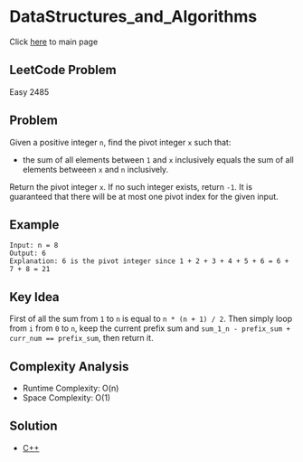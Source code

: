 # DataStructures_and_Algorithms
Click [here](../../README.md) to main page

## LeetCode Problem
Easy 2485

## Problem
Given a positive integer `n`, find the pivot integer `x` such that:
- the sum of all elements between `1` and `x` inclusively equals the sum of all elements betweeen `x` and `n` inclusively.

Return the pivot integer `x`. If no such integer exists, return `-1`. It is guaranteed that there will be at most one pivot index for the given input.

## Example
```
Input: n = 8
Output: 6
Explanation: 6 is the pivot integer since 1 + 2 + 3 + 4 + 5 + 6 = 6 + 7 + 8 = 21
```

## Key Idea
First of all the sum from `1` to `n` is equal to `n * (n + 1) / 2`. Then simply loop from `i` from `0` to `n`, keep the current prefix sum and `sum_1_n - prefix_sum + curr_num == prefix_sum`, then return it. 

## Complexity Analysis
- Runtime Complexity: O(n)
- Space Complexity: O(1)

## Solution
- [C++](./solution.cpp)